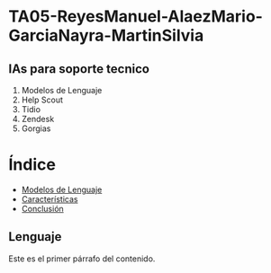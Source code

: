 # TA05-ReyesManuel-AlaezMario-GarciaNayra-MartinSilvia
## IAs para soporte tecnico
1. Modelos de Lenguaje
2. Help Scout
3. Tidio
4. Zendesk
5. Gorgias

# Índice
- [Modelos de Lenguaje](#Lenguaje)
- [Características](#características)
- [Conclusión](#conclusión)

## Lenguaje
Este es el primer párrafo del contenido.
